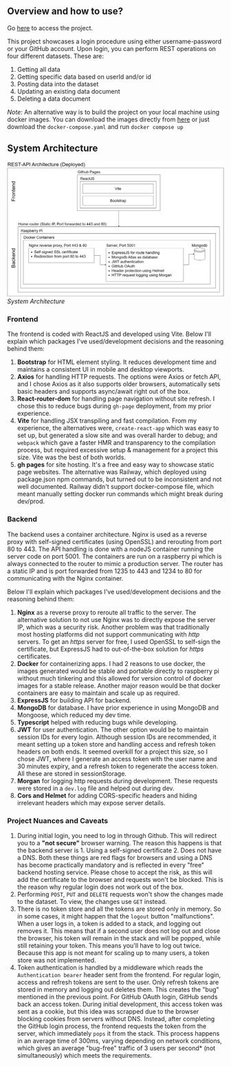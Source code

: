 ## Overview and how to use?

Go [here](https://mrgk21.github.io/RESTAPI-sample/) to access the project.

This project showcases a login procedure using either username-password or your GitHub account. Upon login, you can perform REST operations on four different datasets. These are:

1. Getting all data
2. Getting specific data based on userId and/or id
3. Posting data into the dataset
4. Updating an existing data document
5. Deleting a data document

*Note:* An alternative way is to build the project on your local machine using docker images. You can download the images directly from [here](https://hub.docker.com/r/mrgk21/rest-api) or just download the `docker-compose.yaml` and run `docker compose up`

## System Architecture

![System Architecture](https://github.com/mrgk21/RESTAPI-sample/blob/main/docs_assets/system-architecture.png)
*System Architecture*

### Frontend

The frontend is coded with ReactJS and developed using Vite. Below I'll explain which packages I've used/development decisions and the reasoning behind them:

1. **Bootstrap** for HTML element styling. It reduces development time and maintains a consistent UI in mobile and desktop viewports.
2. **Axios** for handling HTTP requests. The options were Axios or fetch API, and I chose Axios as it also supports older browsers, automatically sets basic headers and supports async/await right out of the box.
3. **React-router-dom** for handling page navigation without site refresh. I chose this to reduce bugs during `gh-page` deployment, from my prior experience.
4. **Vite** for handling JSX transpiling and fast compilation. From my experience, the alternatives were, `create-react-app` which was easy to set up, but generated a slow site and was overall harder to debug; and `webpack` which gave a faster HMR and transparency to the compilation process, but required excessive setup & management for a project this size. Vite was the best of both worlds.
5. **gh pages** for site hosting. It's a free and easy way to showcase static page websites. The alternative was Railway, which deployed using package.json npm commands, but turned out to be inconsistent and not well documented. Railway didn't support docker-compose file, which meant manually setting docker run commands which might break during dev/prod.

### Backend

The backend uses a container architecture. Nginx is used as a reverse proxy with self-signed certificates (using OpenSSL) and rerouting from port 80 to 443. The API handling is done with a nodeJS container running the server code on port 5001. The containers are run on a raspberry pi which is always connected to the router to mimic a production server. The router has a static IP and is port forwarded from 1235 to 443 and 1234 to 80 for communicating with the Nginx container.

Below I'll explain which packages I've used/development decisions and the reasoning behind them:

1. **Nginx** as a reverse proxy to reroute all traffic to the server. The alternative solution to not use Nginx was to directly expose the server IP, which was a security risk. Another problem was that traditionally most hosting platforms did not support communicating with _http_ servers. To get an _https_ server for free, I used OpenSSL to self-sign the certificate, but ExpressJS had to out-of-the-box solution for _https_ certificates.
2. **Docker** for containerizing apps. I had 2 reasons to use docker, the images generated would be stable and portable directly to raspberry pi without much tinkering and this allowed for version control of docker images for a stable release. Another major reason would be that docker containers are easy to maintain and scale up as required.
3. **ExpressJS** for building API for backend.
4. **MongoDB** for database. I have prior experience in using MongoDB and Mongoose, which reduced my dev time.
5. **Typescript** helped with reducing bugs while developing.
6. **JWT** for user authentication. The other option would be to maintain session IDs for every login. Although session IDs are recommended, it meant setting up a token store and handling access and refresh token headers on both ends. It seemed overkill for a project this size, so I chose JWT, where I generate an access token with the user name and 30 minutes expiry, and a refresh token to regenerate the access token. All these are stored in sessionStorage.
7. **Morgan** for logging http requests during development. These requests were stored in a `dev.log` file and helped out during dev.
8. **Cors and Helmet** for adding CORS-specific headers and hiding irrelevant headers which may expose server details.

### Project Nuances and Caveats

1. During initial login, you need to log in through Github. This will redirect you to a **"not secure"** browser warning. The reason this happens is that the backend server is 1. Using a self-signed certificate 2. Does not have a DNS. Both these things are red flags for browsers and using a DNS has become practically mandatory and is reflected in every "free" backend hosting service. Please chose to accept the risk, as this will add the certificate to the browser and requests won't be blocked. This is the reason why regular login does not work out of the box.
2. Performing `POST`, `PUT` and `DELETE` requests won't show the changes made to the dataset. To view, the changes use `GET` instead.
3. There is no token store and all the tokens are stored only in memory. So in some cases, it might happen that the `logout` button "malfunctions". When a user logs in, a token is added to a stack, and logging out removes it. This means that if a second user does not log out and close the browser, his token will remain in the stack and will be popped, while still retaining your token. This means you'll have to log out twice. Because this app is not meant for scaling up to many users, a token store was not implemented.
4. Token authentication is handled by a middleware which reads the `Authentication bearer` header sent from the frontend. For regular login, access and refresh tokens are sent to the user. Only refresh tokens are stored in memory and logging out deletes them. This creates the "bug" mentioned in the previous point. For GitHub OAuth login, GitHub sends back an access token. During initial development, this access token was sent as a cookie, but this idea was scrapped due to the browser blocking cookies from servers without DNS. Instead, after completing the GitHub login process, the frontend requests the token from the server, which immediately `pops` it from the stack. This process happens in an average time of 300ms, varying depending on network conditions, which gives an average "bug-free" traffic of 3 users per second\* (not simultaneously) which meets the requirements.

